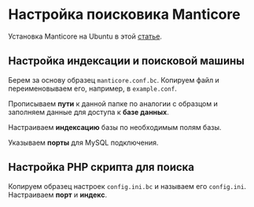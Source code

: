 # Настройка поисковика Manticore
Установка Manticore на Ubuntu в этой [статье](https://gist.github.com/iZerus/8f82bb1cc2b14a8b38a1b22e1f130386).

## Настройка индексации и поисковой машины
Берем за основу образец `manticore.conf.bc`. Копируем файл и переименовываем его, например, в `example.conf`.

Прописываем **пути** к данной папке по аналогии с образцом и заполняем данные для доступа к **базе данных**. 

Настраиваем **индексацию** базы по необходимым полям базы.

Указываем **порты** для MySQL подключения.

## Настройка PHP скрипта для поиска
Копируем образец настроек `config.ini.bc` и называем его `config.ini`. Настраиваем **порт** и **индекс**.